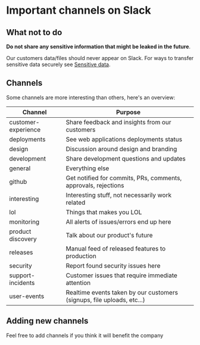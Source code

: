 # Important channels on Slack

## What not to do

**Do not share any sensitive information that might be leaked in the future**.

Our customers data/files should never appear on Slack. For ways to transfer sensitive data securely see [Sensitive data](sensitive_data.md).

## Channels

Some channels are more interesting than others, here's an overview:

| Channel             | Purpose  |
|---------------------|----------|
| customer-experience | Share feedback and insights from our customers |
| deployments         | See web applications deployments status |
| design              | Discussion around design and branding |
| development         | Share development questions and updates |
| general             | Everything else |
| github              | Get notified for commits, PRs, comments, approvals, rejections |
| interesting         | Interesting stuff, not necessarily work related |
| lol                 | Things that makes you LOL |
| monitoring          | All alerts of issues/errors end up here |
| product discovery   | Talk about our product's future |
| releases            | Manual feed of released features to production |
| security            | Report found security issues here |
| support-incidents   | Customer issues that require immediate attention |
| user-events         | Realtime events taken by our customers (signups, file uploads, etc...) |

## Adding new channels

Feel free to add channels if you think it will benefit the company
